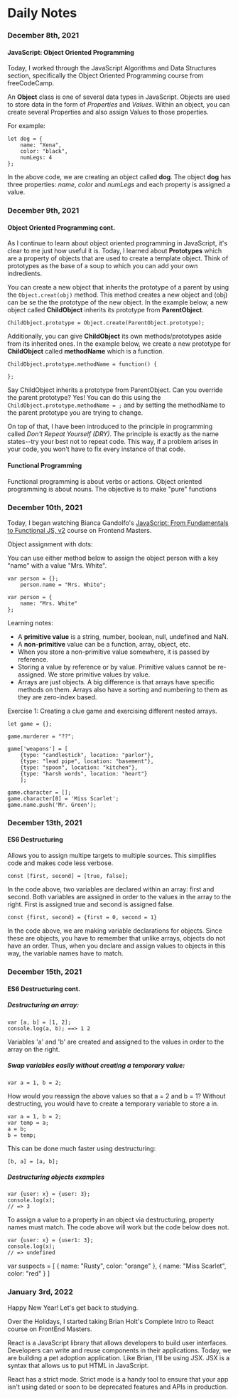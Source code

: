 # Daily Notes

### December 8th, 2021
#### JavaScript: Object Oriented Programming

Today, I worked through the JavaScript Algorithms and Data Structures section, specifically the Object Oriented Programming course from freeCodeCamp.

An **Object** class is one of several data types in JavaScript. Objects are used to store data in the form of *Properties* and *Values*. Within an object, you can create several Properties and also assign Values to those properties.

For example:

```
let dog = {
    name: "Xena",
    color: "black",
    numLegs: 4
};
```

In the above code, we are creating an object called **dog**. The object **dog** has three properties: *name*, *color* and *numLegs* and each property is assigned a value.


### December 9th, 2021
#### Object Oriented Programming cont.

As I continue to learn about object oriented programming in JavaScript, it's clear to me just how useful it is. Today, I learned about **Prototypes** which are a property of objects that are used to create a template object. Think of prototypes as the base of a soup to which you can add your own indredients.

You can create a new object that inherits the prototype of a parent by using the `Object.creat(obj)` method. This method creates a new object and (obj) can be se the the prototype of the new object. In the example below, a new object called **ChildObject** inherits its prototype from **ParentObject**.

```
ChildObject.prototype = Object.create(ParentObject.prototype);
```

Additionally, you can give **ChildObject** its own methods/prototypes aside from its inherited ones. In the example below, we create a new prototype for **ChildObject** called **methodName** which is a function.

```
ChildObject.prototype.methodName = function() {

};
```

Say ChildObject inherits a prototype from ParentObject. Can you override the parent prototype? Yes! You can do this using the `ChildObject.prototype.methodName = ;` and by setting the methodName to the parent prototype you are trying to change.

On top of that, I have been introduced to the principle in programming called *Don't Repeat Yourself (DRY)*. The principle is exactly as the name states--try your best not to repeat code. This way, if a problem arises in your code, you won't have to fix every instance of that code.

#### Functional Programming

Functional programming is about verbs or actions. Object oriented programming is about nouns. The objective is to make "pure" functions 


### December 10th, 2021

Today, I began watching Bianca Gandolfo's [JavaScript: From Fundamentals to Functional JS, v2](https://frontendmasters.com/courses/js-fundamentals-functional-v2/) course on Frontend Masters.

Object assignment with dots:

You can use either method below to assign the object person with a key "name" with a value "Mrs. White".

```
var person = {};
    person.name = "Mrs. White";

var person = {
    name: "Mrs. White"
};
```

Learning notes:
- A **primitive value** is a string, number, boolean, null, undefined and NaN.
- A **non-primitive** value can be a function, array, object, etc.
- When you store a non-primitive value somewhere, it is passed by reference.
- Storing a value by reference or by value. Primitive values cannot be re-assigned. We store primitive values by value.
- Arrays are just objects. A big difference is that arrays have specific methods on them. Arrays also have a sorting and numbering to them as they are zero-index based.

Exercise 1: Creating a clue game and exercising different nested arrays.

```
let game = {};

game.murderer = "??";

game['weapons'] = [
    {type: "candlestick", location: "parlor"},
    {type: "lead pipe", location: "basement"},
    {type: "spoon", location: "kitchen"},
    {type: "harsh words", location: "heart"}
    ];

game.character = [];
game.character[0] = 'Miss Scarlet';
game.name.push('Mr. Green');

```


### December 13th, 2021

#### ES6 Destructuring
Allows you to assign multipe targets to multiple sources. This simplifies code and makes code less verbose.

```
const [first, second] = [true, false];
```

In the code above, two variables are declared within an array: first and second. Both variables are assigned in order to the values in the array to the right. First is assigned true and second is assigned false.

```
const {first, second} = {first = 0, second = 1}
```

In the code above, we are making variable declarations for objects. Since these are objects, you have to remember that unlike arrays, objects do not have an order. Thus, when you declare and assign values to objects in this way, the variable names have to match.


### December 15th, 2021

#### ES6 Destructuring cont.

##### Destructuring an array:
```
var [a, b] = [1, 2];
console.log(a, b); ==> 1 2
```
Variables 'a' and 'b' are created and assigned to the values in order to the array on the right. 


##### Swap variables easily without creating a temporary value:

```
var a = 1, b = 2;
```
How would you reassign the above values so that a = 2 and b = 1? Without destructing, you would have to create a temporary variable to store a in.
```
var a = 1, b = 2;
var temp = a;
a = b;
b = temp;
```
This can be done much faster using destructuring:
```
[b, a] = [a, b];
```

##### Destructuring objects examples

```
var {user: x} = {user: 3};
console.log(x);
// => 3
```

To assign a value to a property in an object via destructuring, property names must match. The code above will work but the code below does not.

```
var {user: x} = {user1: 3};
console.log(x);
// => undefined
```

var suspects = [
    {
        name: "Rusty",
        color: "orange"
    },
    {
        name: "Miss Scarlet",
        color: "red"
    }
]

### January 3rd, 2022

Happy New Year! Let's get back to studying.

Over the Holidays, I started taking Brian Holt's Complete Intro to React course on FrontEnd Masters.

React is a JavaScript library that allows developers to build user interfaces. Developers can write and reuse components in their applications. Today, we are building a pet adoption application. Like Brian, I'll be using JSX. JSX is a syntax that allows us to put HTML in JavaScript.

React has a strict mode. Strict mode is a handy tool to ensure that your app isn't using dated or soon to be deprecated features and APIs in production.

